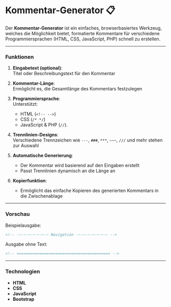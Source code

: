 # Kommentar-Generator 📋

Der **Kommentar-Generator** ist ein einfaches, browserbasiertes Werkzeug, welches die Möglichkeit bietet, formatierte Kommentare für verschiedene Programmiersprachen (HTML, CSS, JavaScript, PHP) schnell zu erstellen.

---

### Funktionen

1. **Eingabetext (optional)**:  
   Titel oder Beschreibungstext für den Kommentar

2. **Kommentar-Länge**:  
   Ermöglicht es, die Gesamtlänge des Kommentars festzulegen

3. **Programmiersprache**:  
   Unterstützt:
   - HTML (`<!-- -->`)
   - CSS (`/* */`)
   - JavaScript & PHP (`//`).

4. **Trennlinien-Designs**:  
   Verschiedene Trennzeichen wie `---`, `###`, `***`, `~~~`, `///` und mehr stehen zur Auswahl

5. **Automatische Generierung**:  
   - Der Kommentar wird basierend auf den Eingaben erstellt
   - Passt Trennlinien dynamisch an die Länge an

6. **Kopierfunktion**:  
   - Ermöglicht das einfache Kopieren des generierten Kommentars in die Zwischenablage
---
### Vorschau

Beispielausgabe:
```html
<!-- -~-~-~-~-~-~-~ Navigation -~-~-~-~-~-~-~ -->
```

Ausgabe ohne Text:
```html
<!-- ========================================= -->
```
---

### Technologien

- **HTML**
- **CSS**
- **JavaScript**
- **Bootstrap**
